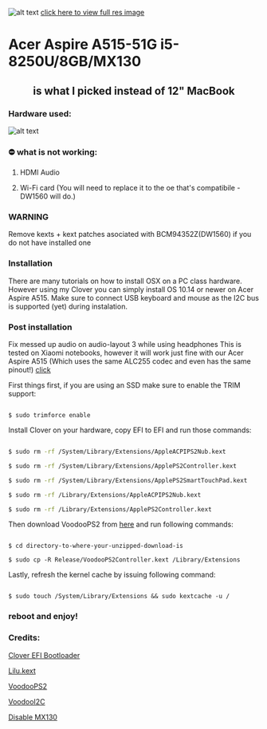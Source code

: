 
  
  
  



![alt text](https://i.imgur.com/tNUJpOw.png  "Logo")
[click here to view full res image](https://i.imgur.com/zn9kw5U.png)
# 
 # Acer Aspire A515-51G i5-8250U/8GB/MX130
## <center>is what I picked instead of 12" MacBook</center>
### Hardware used:

![alt text](https://i.imgur.com/gh12k45.png  "specs")


### ⛔️ what is not working:

1. HDMI Audio

2. Wi-Fi card (You will need to replace it to the oe that's compatibile - DW1560 will do.)

  

### WARNING

Remove kexts + kext patches asociated with BCM94352Z(DW1560) if you do not have installed one

### Installation

  

There are many tutorials on how to install OSX on a PC class hardware. However using my Clover you can simply install OS 10.14 or newer on Acer Aspire A515. Make sure to connect USB keyboard and mouse as the I2C bus is supported (yet) during instalation.

  

### Post installation

Fix messed up audio on audio-layout 3 while using headphones
This is tested on Xiaomi notebooks, however it will work just fine with our Acer Aspire A515 (Which uses the same ALC255 codec and even has the same pinout!)
[click](https://github.com/hackintosh-stuff/ComboJack)

First things first, if you are using an SSD make sure to enable the TRIM support:

```

$ sudo trimforce enable

```

Install Clover on your hardware, copy EFI to EFI and run those commands:

```sh

$ sudo rm -rf /System/Library/Extensions/AppleACPIPS2Nub.kext

$ sudo rm -rf /System/Library/Extensions/ApplePS2Controller.kext

$ sudo rm -rf /System/Library/Extensions/ApplePS2SmartTouchPad.kext

$ sudo rm -rf /Library/Extensions/AppleACPIPS2Nub.kext

$ sudo rm -rf /Library/Extensions/ApplePS2Controller.kext

```

Then download VoodooPS2 from [here](https://bitbucket.org/RehabMan/os-x-voodoo-ps2-controller/downloads/) and run following commands:

```

$ cd directory-to-where-your-unzipped-download-is

$ sudo cp -R Release/VoodooPS2Controller.kext /Library/Extensions

```

Lastly, refresh the kernel cache by issuing following command:

```

$ sudo touch /System/Library/Extensions && sudo kextcache -u /

```

### reboot and enjoy!
### Credits:

[Clover EFI Bootloader](https://github.com/Clover-EFI-Bootloader/clover)

[Lilu.kext](https://github.com/acidanthera/Lilu/releases)

[VoodooPS2](https://github.com/RehabMan/OS-X-Voodoo-PS2-Controller)

[VoodooI2C](https://github.com/alexandred/VoodooI2C)

[Disable MX130](https://www.tonymacx86.com/threads/guide-disabling-discrete-graphics-in-dual-gpu-laptops.163772/)
